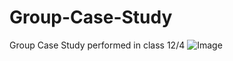 # Group-Case-Study
Group Case Study performed in class 12/4
	![Image](https://www.google.com/url?sa=i&url=https%3A%2F%2Fwww.pcmag.com%2Freviews%2Fapple-pay&psig=AOvVaw0qBbAy9_HKbsPH7EnHhWXr&ust=1638727148064000&source=images&cd=vfe&ved=0CAsQjRxqFwoTCLDpmL7cyvQCFQAAAAAdAAAAABAD)
